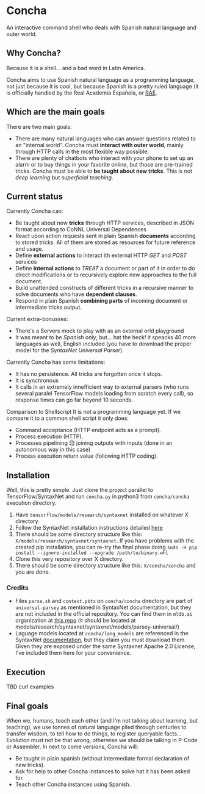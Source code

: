 # Concha
An interactive command shell who deals with Spanish natural 
language and outer world.

## Why Concha?
Because it is a shell... and a bad word in Latin America.

Concha aims to use Spanish natural language as a programming 
language, not just because it is cool, but because Spanish is
a pretty ruled language (it is officially handled by the Real 
Academia Española, or [RAE](http://www.rae.es/).

## Which are the main goals
There are two main goals:

* There are many natural languages who can answer questions 
related to an "internal world". Concha must **interact with 
outer world**, mainly through HTTP calls in the most flexible 
way possible.
* There are plenty of chatbots who interact with your phone 
to set up an alarm or to buy things in your favorite online, 
but those are pre-trained tricks. Concha must be able to **be 
taught about new tricks**. This is not _deep learning_ but
_superficial teaching_.

## Current status
Currently Concha can:
* Be taught about new **tricks** through HTTP services, described 
in JSON format according to CoNNL Universal Dependences
* React upon action requests sent in plain Spanish **documents** 
according to stored tricks. All of them are stored as resources
for future reference and usage.
* Define **external actions** to interact ith external HTTP _GET_
and _POST_ services
* Define **internal actions** to _TREAT_ a document or part of it 
in order to do direct modifications or to recursively explore 
new approaches to the full document.
* Build unattended constructs of different tricks in a recursive 
manner to solve documents who have **dependent clauses**.
* Respond in plain Spanish **combining parts** of incoming document
or intermediate tricks output.

Current extra-bonusses:
* There's a Servers mock to play with as an external orld playground
* It was meant to be _Spanish only_, but... hat the heck! it speacks 
40 more languages as well, English included (you have to download the
proper model for the _SyntaxNet Universal Parser_).

Currently Concha has some limitations:
* It has no persistence. All tricks are forgotten once it stops.
* It is synchronous
* It calls in an extremely innefficient way to external parsers
(who runs several paralel TensorFlow models loading from scratch
every call), so response times can go far beyond 10 seconds.

Comparison to Shellscript
It is not a programming language yet. If we compare it to a
common shell script it only does:
* Command acceptance (HTTP endpoint acts as a prompt).
* Process execution (HTTP).
* Processes pipelining (|) joining outputs with inputs (done in
an autonomous way in this case)
* Process execution return value (following HTTP coding).

## Installation
Well, this is pretty simple. Just clone the project parallel
to TensorFlow/SyntaxNet and run `concha.py` in python3 from 
`concha/concha` execution directory.

1. Have `tensorflow/models/research/syntaxnet` installed on 
whatever X directory.
2. Follow the SyntaxNet installation instructions detailed 
[here](https://github.com/tensorflow/models/tree/master/research/syntaxnet#installation) 
3. There should be some directory structure like this: 
`X/models/research/syntaxnet/syntaxnet`. If you have problems 
with the created pip installation, you can re-try the final phase doing 
`sudo -H pip install --ignore-installed --upgrade /path/to/binary.whl`
4. Clone this very repository over X directory.
5. There should be some directory structure like this:
`X/concha/concha` and you are done.

### Credits
* Files `parse.sh` and `context.pbtx` on `concha/concha` directory 
are part of `universal-parsey` as mentioned in SyntaxNet documentation, 
but they are not included in the official repository. You can find them in `mldb.ai` organization
at [this repo](https://github.com/mldbai/tensorflow-models/tree/master/syntaxnet/syntaxnet/models/parsey_universal)
(it should be located at models/research/syntaxnet/syntaxnet/models/parsey-universal/)
* Laguage models located at `concha/lang_models` are referenced 
in the SyntaxNet [documentation](https://github.com/tensorflow/models/blob/master/research/syntaxnet/g3doc/universal.md), 
but they claim you must download them. Given they are exposed under 
the same Syntaxnet Apache 2.0 License, I've included them here for your convenience. 

## Execution
TBD curl examples

## Final goals
When we, humans, teach each other (and I'm not talking about 
learning, but teaching), we use tonnes of natural language 
piled through centuries to transfer wisdom, to tell how to do 
things, to register queryable facts... Evolution must not be 
that wrong, otherwise we should be talking in P-Code or 
Assembler. In next to come versions, Concha will:

* Be taught in plain spanish (without intermediate formal 
declaration of new tricks).
* Ask for help to other Concha instances to solve hat it has 
been asked for.
* Teach other Concha instances using Spanish.